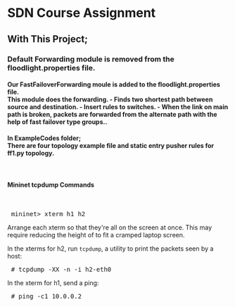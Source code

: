 <h1>SDN Course Assignment</h1>

<h2>With This Project;</h2>
<h3> Default Forwarding module is  removed from the floodlight.properties file.<br>
</h3>
<h4>
Our FastFailoverForwarding moule is added to the floodlight.properties file.<br>
This module does the forwarding.
- Finds two shortest path between source and destination.
- Insert rules to switches. 
- When the link on main path is broken, packets are forwarded from the alternate path with the help of fast failover type groups.. 
<br>
</h4>

<h4>In ExampleCodes folder; <br>
There are four topology example file and static entry pusher rules for ff1.py topology.</h4>


<br><h4>Mininet tcpdump Commands</h4>
<br>
<pre> mininet&gt; xterm h1 h2
</pre>



<p>Arrange each xterm so that they're all on the screen at once.  This may require reducing the height of to fit a cramped laptop screen.
</p>
<p>In the xterms for h2, run <code>tcpdump</code>, a utility to print the packets seen by a host:
</p>
<pre> # tcpdump -XX -n -i h2-eth0
</pre>

<p>In the xterm for h1, send a ping:
</p>
<pre> # ping -c1 10.0.0.2
</pre>